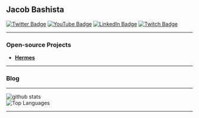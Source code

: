 ## Jacob Bashista

[![Twitter Badge](https://img.shields.io/badge/Twitter-00aced?style=for-the-badge&logo=twitter)](https://twitter.com/jacobbashista)
[![YouTube Badge](https://img.shields.io/badge/YouTube-red?style=for-the-badge&logo=youtube)](https://www.youtube.com/orangehaus)
[![LinkedIn Badge](https://img.shields.io/badge/LinkedIn-blue?style=for-the-badge&logo=linkedin)](https://www.linkedin.com/in/bashista)
[![Twitch Badge](https://img.shields.io/badge/Twitch-6441a5?style=for-the-badge&logo=twitch)](https://www.twitch.tv/tgb20)

---

### Open-source Projects

- [**Hermes**](https://github.com/tgb20/hermes)

---

### Blog

<!-- BLOG-POST-LIST:START -->
<!-- BLOG-POST-LIST:END -->

---

![github stats](https://github-readme-stats.vercel.app/api?username=tgb20&show_icons=true)\
![Top Languages](https://github-readme-stats.vercel.app/api/top-langs/?username=tgb20&layout=compact)

---
